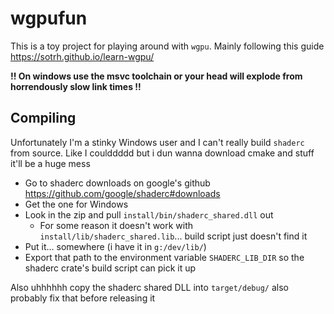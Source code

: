 wgpufun
=======

This is a toy project for playing around with `wgpu`. Mainly following this guide https://sotrh.github.io/learn-wgpu/

**!! On windows use the msvc toolchain or your head will explode from horrendously slow link times !!**

## Compiling

Unfortunately I'm a stinky Windows user and I can't really build `shaderc` from source. Like I coulddddd but i dun wanna download cmake and stuff it'll be a huge mess

* Go to shaderc downloads on google's github https://github.com/google/shaderc#downloads
* Get the one for Windows
* Look in the zip and pull `install/bin/shaderc_shared.dll` out
	* For some reason it doesn't work with `install/lib/shaderc_shared.lib`... build script just doesn't find it
* Put it... somewhere (i have it in `g:/dev/lib/`)
* Export that path to the environment variable `SHADERC_LIB_DIR` so the shaderc crate's build script can pick it up

Also uhhhhhh copy the shaderc shared DLL into `target/debug/` also probably fix that before releasing it